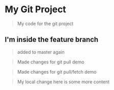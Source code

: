 # My Git Project

> My code for the git project

## I'm inside the feature branch

> added to master again

> Made changes for git pull demo

> Made changes for git pull/fetch demo

> My local change
> here is some more content
